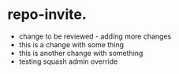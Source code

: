 # repo-invite.   

- change to be reviewed - adding more changes
- this is a change with some thing
- this is another change with something
- testing squash admin override
